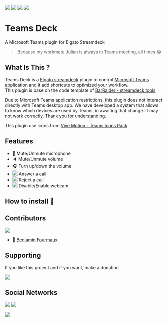 [![](https://badgen.net/badge/c%23/latest/purple)]() [![](https://shields.io/badge/Microsoft-Teams-464EB8?logo=microsoftteams&style=flat&logoColor=white)]()
[![](https://shields.io/badge/Elgato-StreamDeck-darkblue?logo=elgato&style=flat&logoColor=white)]() [![](https://shields.io/badge/Windows-10-0078d4?logo=windows&style=flat&logoColor=white)]()

# Teams Deck
A Microsoft Teams plugin for Elgato Streamdeck
> Because my workmate Julian is always in Teams meeting, all times :joy:

## What Is This ?
Teams Deck is a [Elgato streamdeck](https://www.elgato.com/gaming/stream-deck) plugin to control [Microsoft Teams](https://www.microsoft.com/fr-fr/microsoft-teams/group-chat-software) application and it add shortcuts to optimized your workflow.
\
This plugin is base on the code template of [BarRaider - streamdeck tools](https://github.com/BarRaider/streamdeck-tools)

Due to Microsoft Teams application restrictions, this plugin does not interact directly with Teams desktop app. We have developed a system that allows to know which devices are used by Teams, in awaiting that change. It may not work correctly. Thank you for understanding.

This plugin use icons from [Vive Motion - Teams Icons Pack](https://vivre-motion.com/products/microsoft-teams-rgb-png-shortcut-icons)

## Features
 - 🎤 Mute/Unmute microphone
 - 🔈 Mute/Unmute volume
 - 🎧 Turn up/down the volume
 - [![](https://shields.io/badge/-in%20progress-inactive?style=flat-square)]() ~~Answer a call~~
 - [![](https://shields.io/badge/-in%20progress-inactive?style=flat-square)]() ~~Reject a call~~
 - [![](https://shields.io/badge/-in%20progress-inactive?style=flat-square)]() ~~Disable/Enable webcam~~
 
## How to install :rocket:
 
## Contributors
[![](https://badgen.net/github/contributors/BenjaminFourmaux/Teams-Deck)](https://github.com/BenjaminFourmaux/Teams-Deck/graphs/contributors)
- :crown: [Benjamin Fourmaux](https://github.com/BenjaminFourmaux)

## Supporting
If you like this project and if you want, make a donation

[![](https://img.shields.io/badge/PayPal-00457C?style=for-the-badge&logo=paypal&logoColor=white)](https://streamlabs.com/techben-googlefanfr)

## Social Networks
[![](https://img.shields.io/youtube/channel/subscribers/UC6iaEEz7A21SfmGcbImpYDw?color=red&style=social)](https://www.youtube.com/channel/UC6iaEEz7A21SfmGcbImpYDw)
[![](https://img.shields.io/twitter/follow/BFourmaux?style=social)](https://twitter.com/BFourmaux)

[![](http://ForTheBadge.com/images/badges/built-with-love.svg)]()
